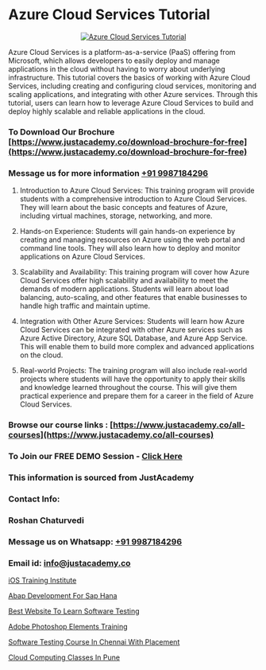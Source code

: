 # Azure Cloud Services Tutorial

<p align="center">
  <a href="https://justacademy.co/course-detail/microsoft-azure-training">
    <img src="https://justacademy.co/storage2/course_image/1708336833_course_image.png" alt="Azure Cloud Services Tutorial">
  </a>
</p>


Azure Cloud Services is a platform-as-a-service (PaaS) offering from Microsoft, which allows developers to easily deploy and manage applications in the cloud without having to worry about underlying infrastructure. This tutorial covers the basics of working with Azure Cloud Services, including creating and configuring cloud services, monitoring and scaling applications, and integrating with other Azure services. Through this tutorial, users can learn how to leverage Azure Cloud Services to build and deploy highly scalable and reliable applications in the cloud.
### To Download Our Brochure [https://www.justacademy.co/download-brochure-for-free](https://www.justacademy.co/download-brochure-for-free)
### Message us for more information [+91 9987184296](https://api.whatsapp.com/send?phone=919987184296)
1) Introduction to Azure Cloud Services: This training program will provide students with a comprehensive introduction to Azure Cloud Services. They will learn about the basic concepts and features of Azure, including virtual machines, storage, networking, and more.

2) Hands-on Experience: Students will gain hands-on experience by creating and managing resources on Azure using the web portal and command line tools. They will also learn how to deploy and monitor applications on Azure Cloud Services.

3) Scalability and Availability: This training program will cover how Azure Cloud Services offer high scalability and availability to meet the demands of modern applications. Students will learn about load balancing, auto-scaling, and other features that enable businesses to handle high traffic and maintain uptime.

4) Integration with Other Azure Services: Students will learn how Azure Cloud Services can be integrated with other Azure services such as Azure Active Directory, Azure SQL Database, and Azure App Service. This will enable them to build more complex and advanced applications on the cloud.

5) Real-world Projects: The training program will also include real-world projects where students will have the opportunity to apply their skills and knowledge learned throughout the course. This will give them practical experience and prepare them for a career in the field of Azure Cloud Services.

### Browse our course links : [https://www.justacademy.co/all-courses](https://www.justacademy.co/all-courses) 
### To Join our FREE DEMO Session - [Click Here](https://www.justacademy.co/register-for-course-demo)


### This information is sourced from JustAcademy
### Contact Info:
### Roshan Chaturvedi
### Message us on Whatsapp: [+91 9987184296](https://api.whatsapp.com/send?phone=919987184296)
### Email id: [info@justacademy.co](mailto:info@justacademy.co)
                
[iOS Training Institute](0)

[Abap Development For Sap Hana](https://www.linkedin.com/pulse/abap-development-sap-hana-software-training-sunnyvale-0qcoc/)

[Best Website To Learn Software Testing](https://medium.com/@surajvaishnav5015/best-website-to-learn-software-testing-c40eb30b72ee)

[Adobe Photoshop Elements Training](https://medium.com/@mistersumit961/adobe-photoshop-elements-training-1c505090ac29)

[Software Testing Course In Chennai With Placement](https://justacademyin.github.io/justacademy/software-testing-course-in-chennai-with-placement)

[Cloud Computing Classes In Pune](https://justacademyin.github.io/justacademy/cloud-computing-classes-in-pune)


